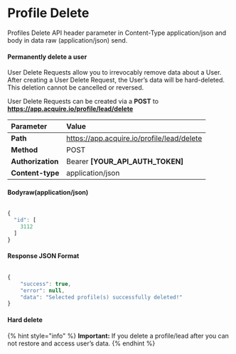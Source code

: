 # Profile Delete

Profiles Delete API header parameter in Content-Type application/json and body in data raw \(application/json\) send.

#### **Permanently delete a user**

User Delete Requests allow you to irrevocably remove data about a User. After creating a User Delete Request, the User’s data will be hard-deleted. This deletion cannot be cancelled or reversed.

User Delete Requests can be created via a **POST** to **https://app.acquire.io/profile/lead/delete**

| Parameter | Value |
| :--- | :--- |
| **Path** | https://app.acquire.io/profile/lead/delete |
| **Method** | POST |
| **Authorization** | Bearer **\[YOUR\_API\_AUTH\_TOKEN\]** |
| **Content-type** | application/json |

#### **Body**raw\(application/json\)

```javascript

{
  "id": [
    3112
  ]
}

```

#### **Response JSON Format**

```javascript

{
    "success": true,
    "error": null,
    "data": "Selected profile(s) successfully deleted!"
}

```

#### **Hard delete**

{% hint style="info" %}
 **Important:** If you delete a profile/lead after you can not restore and access user’s data.
{% endhint %}



